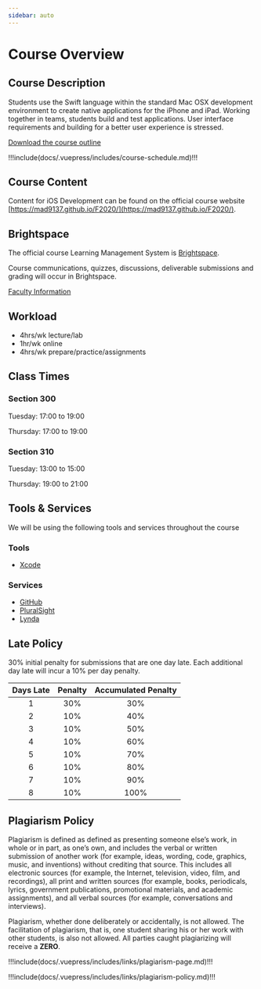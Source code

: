 ```yaml
---
sidebar: auto
---
```


# Course Overview

## Course Description

Students use the Swift language within the standard Mac OSX development environment to create native applications for the iPhone and iPad. Working together in teams, students build and test applications. User interface requirements and building for a better user experience is stressed.

[Download the course outline](/F2020/assets/downloads/2020-2021_mad9137.pdf)

<!-- Course Schedule -->
!!!include(docs/.vuepress/includes/course-schedule.md)!!!

## Course Content

Content for iOS Development can be found on the official course website [https://mad9137.github.io/F2020/](https://mad9137.github.io/F2020/).

## Brightspace

The official course Learning Management System is [Brightspace](https://brightspace.algonquincollege.com/).

Course communications, quizzes, discussions, deliverable submissions and grading will occur in Brightspace.

<!-- Faculty Information -->

[Faculty Information](../includes/faculty-information.md)
<!-- !!!include(docs/.vuepress/includes/faculty-information.md)!!!
<<< @/docs/.vuepress/includes/faculty-information.md -->

## Workload

- 4hrs/wk lecture/lab
- 1hr/wk online
- 4hrs/wk prepare/practice/assignments

## Class Times

### **Section 300**

Tuesday: 17:00 to 19:00

Thursday: 17:00 to 19:00

### **Section 310**

Tuesday: 13:00 to 15:00

Thursday: 19:00 to 21:00

## Tools & Services

We will be using the following tools and services throughout the course

### Tools

- [Xcode](https://developer.apple.com/xcode/)

### Services

- [GitHub](https://github.com/)
- [PluralSight](https://www.pluralsight.com/)
- [Lynda](https://www.lynda.com/)

## Late Policy

30% initial penalty for submissions that are one day late. Each additional day late will incur a 10% per day penalty.

| Days Late | Penalty | Accumulated Penalty |
|:-------:|:----------:|:-----------------------:|
| 1 | 30% | 30% |
| 2 | 10% | 40% |
| 3 | 10% | 50% |
| 4 | 10% | 60% |
| 5 | 10% | 70% |
| 6 | 10% | 80% |
| 7 | 10% | 90% |
| 8 | 10% | 100% |

## Plagiarism Policy

Plagiarism is defined as defined as presenting someone else’s work, in whole or in part, as one’s own, and includes the verbal or written submission of another work (for example, ideas, wording, code, graphics, music, and inventions) without crediting that source. This includes all electronic sources (for example, the Internet, television, video, film, and recordings), all print and written sources (for example, books, periodicals, lyrics, government publications, promotional materials, and academic assignments), and all verbal sources (for example, conversations and interviews).

Plagiarism, whether done deliberately or accidentally, is not allowed. The facilitation of plagiarism, that is, one student sharing his or her work with other students, is also not allowed. All parties caught plagiarizing will receive a **ZERO**.

!!!include(docs/.vuepress/includes/links/plagiarism-page.md)!!!

!!!include(docs/.vuepress/includes/links/plagiarism-policy.md)!!!
